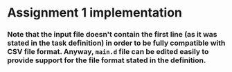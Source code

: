 # Assignment 1 implementation

### Note that the input file doesn't contain the first line (as it was stated in the task definition) in order to be fully compatible with CSV file format. Anyway, `main.d` file can be edited easily to provide support for the file format stated in the definition.
